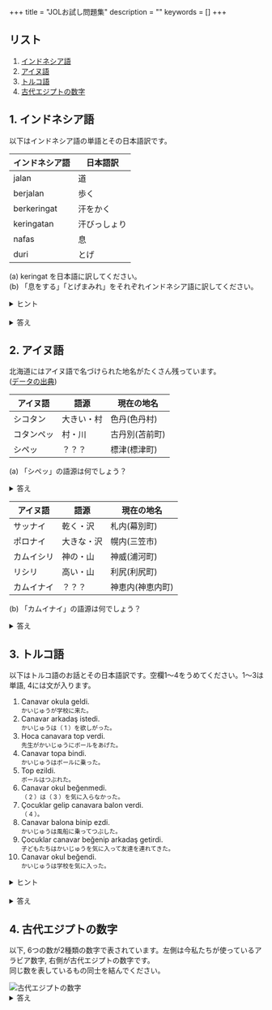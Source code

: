 +++
title = "JOLお試し問題集"
description = ""
keywords = []
+++

## リスト

1. [インドネシア語](#sample1)
1. [アイヌ語](#sample2)
1. [トルコ語](#sample3)
1. [古代エジプトの数字](#sample4)

<h2 id="sample1">1. インドネシア語</h2>

以下はインドネシア語の単語とその日本語訳です。

<div class="container simple-table">
    <table>
        <thead>
            <tr><th>インドネシア語</th><th>日本語訳</th></tr>
        </thead>
        <tbody>
            <tr><td>jalan</td><td>道</td></tr>
            <tr><td>berjalan</td><td>歩く</td></tr>
            <tr><td>berkeringat</td><td>汗をかく</td></tr>
            <tr><td>keringatan</td><td>汗びっしょり</td></tr>
            <tr><td>nafas</td><td>息</td></tr>
            <tr><td>duri</td><td>とげ</td></tr>
        </tbody>
    </table>
</div>

(a) keringat を日本語に訳してください。  
(b) 「息をする」「とげまみれ」をそれぞれインドネシア語に訳してください。  

<details>
(a) keringat は berkeringat 「汗をかく」と keringatan 「汗びっしょり」に共通して含まれているもの。  
(b) 単語をパーツ(形態素)に分解して考えてみましょう。

<div class="container simple-table">
    <table>
        <thead>
            <tr><th>シンプルな形</th><th>ber-なんとか</th><th>なんとか-an</th></tr>
        </thead>
        <tbody>
            <tr><td>jalan<br>「道」</td><td>berjalan<br>「歩く」</td><td></td></tr>
            <tr><td></td><td>berkeringat<br>「汗をかく」</td><td>keringatan<br>「汗びっしょり」</td></tr>
            <tr><td>nafas<br>「息」</td><td></td><td></td></tr>
            <tr><td>duri<br>「とげ」</td><td></td><td></td></tr>
        </tbody>
    </table>
</div>

<summary>ヒント</summary></details>
<br>
<details>
(a) keringat : 汗  
(b1) 息をする : bernafas  
(b2) とげまみれ : durian (=ドリアンのこと)  
<summary>答え</summary></details>

<h2 id="sample2">2. アイヌ語</h2>

北海道にはアイヌ語で名づけられた地名がたくさん残っています。  
([データの出典](http://www.pref.hokkaido.lg.jp/ks/ass/new_timei.htm))

<div class="container simple-table">
    <table>
        <thead>
            <tr><th>アイヌ語</th><th>語源</th><th>現在の地名</th></tr>
        </thead>
        <tbody>
            <tr><td>シコタン</td><td>大きい・村</td><td>色丹(色丹村)</td></tr>
            <tr><td>コタンペッ</td><td>村・川</td><td>古丹別(苫前町)</td></tr>
            <tr><td>シペッ</td><td>？？？</td><td>標津(標津町)</td></tr>
        </tbody>
    </table>
</div>

(a) 「シペッ」の語源は何でしょう？

<details>
(a) 大きい・川
<summary>答え</summary></details>

<div class="container simple-table">
    <table>
        <thead>
            <tr><th>アイヌ語</th><th>語源</th><th>現在の地名</th></tr>
        </thead>
        <tbody>
            <tr><td>サッナイ</td><td>乾く・沢</td><td>札内(幕別町)</td></tr>
            <tr><td>ポロナイ</td><td>大きな・沢</td><td>幌内(三笠市)</td></tr>
            <tr><td>カムイシリ</td><td>神の・山</td><td>神威(浦河町)</td></tr>
            <tr><td>リシリ</td><td>高い・山</td><td>利尻(利尻町)</td></tr>
            <tr><td>カムイナイ</td><td>？？？</td><td>神恵内(神恵内町)</td></tr>
        </tbody>
    </table>
</div>

(b) 「カムイナイ」の語源は何でしょう？

<details>
(b) 神の・沢
<summary>答え</summary></details>

<h2 id="sample3">3. トルコ語</h2>

以下はトルコ語のお話とその日本語訳です。空欄1～4をうめてください。1～3は単語, 4には文が入ります。

<div class="simple-list">
    <ol>
        <li>Canavar okula geldi.<br>
          <small>かいじゅうが学校に来た。</small></li>
        <li>Canavar arkadaş istedi.<br>
          <small>かいじゅうは（ 1 ）を欲しがった。</small></li>
        <li>Hoca canavara top verdi.<br>
          <small>先生がかいじゅうにボールをあげた。</small></li>
        <li>Canavar topa bindi.<br>
          <small>かいじゅうはボールに乗った。</small></li>
        <li>Top ezildi.<br>
          <small>ボールはつぶれた。</small></li>
        <li>Canavar okul beğenmedi.<br>
          <small>（ 2 ）は（ 3 ）を気に入らなかった。</small></li>
        <li>Çocuklar gelip canavara balon verdi.<br>
          <small>（ 4 ）。</small></li>
        <li>Canavar balona binip ezdi.<br>
          <small>かいじゅうは風船に乗ってつぶした。</small></li>
        <li>Çocuklar canavar beğenip arkadaş getirdi.<br>
          <small>子どもたちはかいじゅうを気に入って友達を連れてきた。</small></li>
        <li>Canavar okul beğendi.<br>
          <small>かいじゅうは学校を気に入った。</small></li>
    </ol>
</div>

<details>

<div class="container simple-table">
    <table>
        <thead>
            <tr><th>トルコ語</th><th>日本語訳</th></tr>
        </thead>
        <tbody>
            <tr><td>topa</td><td>ボールに</td></tr>
            <tr><td>top</td><td>ボール(は/を)</td></tr>
            <tr><td>okula</td><td>学校に</td></tr>
            <tr><td>okul</td><td>学校を</td></tr>
            <tr><td>balona</td><td>風船に</td></tr>
            <tr><td>balon</td><td>？？？</td></tr>
        </tbody>
    </table>
</div>

<div class="container simple-table">
    <table>
        <thead>
            <tr><th>トルコ語</th><th>日本語訳</th></tr>
        </thead>
        <tbody>
            <tr><td>bindi</td><td>乗った</td></tr>
            <tr><td>binip</td><td>乗って</td></tr>
            <tr><td>beğendi</td><td>気に入った</td></tr>
            <tr><td>beğenip</td><td>気に入って</td></tr>
            <tr><td>geldi</td><td>来た</td></tr>
            <tr><td>gelip</td><td>？？？</td></tr>
        </tbody>
    </table>
</div>

<summary>ヒント</summary></details>
<br>
<details>
(1) 友達  
(2) かいじゅう  
(3) 学校  
(4) 子どもたちが来てかいじゅうに風船をあげた
<summary>答え</summary></details>

<h2 id="sample4">4. 古代エジプトの数字</h2>

以下, 6つの数が2種類の数字で表されています。左側は今私たちが使っているアラビア数字, 右側が古代エジプトの数字です。  
同じ数を表しているもの同士を結んでください。

<img style="max-width: 350px;" src="/img/EgyptianNumeral.JPG" alt="古代エジプトの数字" title="古代エジプトの数字">
<details>
    <img style="max-width: 350px;" src="/img/EgyptianNumeral2.JPG" alt="古代エジプトの数字" title="古代エジプトの数字">
<summary>答え</summary></details>